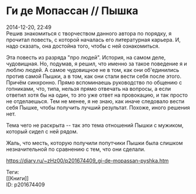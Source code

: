 Ги де Мопассан // Пышка
========================

   
 2014-12-20, 22:49   
  Решив знакомиться с творчеством данного автора по порядку, я прочитал повесть, с которой началась его литературная карьера. И, надо сказать, она достойна того, чтобы с ней ознакомиться.   
   
 Эта повесть из разряда "про людей". История, на самом деле, чудовищная. Но, подумав, я решил, что именно за такое поведение я и люблю людей. А самое чудовищное не в том, как они об'единились против самой Пышки, а в том, как они стали вести себя после этого. Причём синхронно. Прямо вспоминаешь руководство по общению с гопниками, что, типа, нельзя прямо отвечать на вопросы, а если ответил хотя бы на один, то это уже ответ на провокацию, и так просто не отделаешься. Тем не менее, я не знаю, как иначе следовало вести себя Пышке, чтобы получить лучший результат. Похоже, иного решения нет.   
   
 Тема чего не раскрыта -- так это тема отношений Пышки с мужиком, который сидел с ней рядом.   
   
 Жаль, что месть, которую получили попутчики Пышки была слишком незначительной по сравнению с тем, что они сделали.   
    
 <https://diary.ru/~zHz00/p201674409_gi-de-mopassan-pyshka.htm>   
   
 Теги:   
 [[Книги]]   
 ID: p201674409